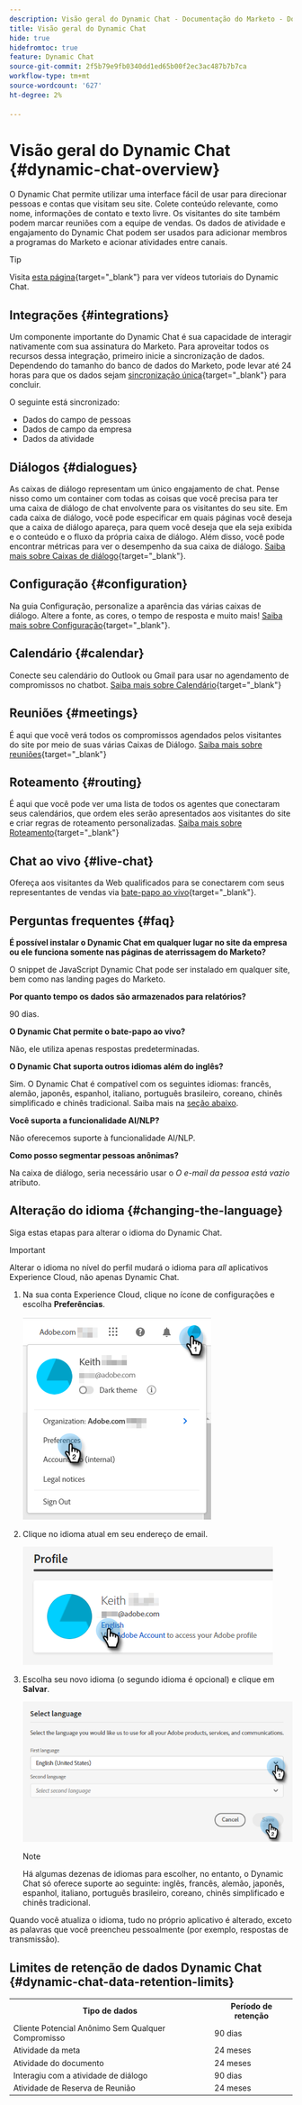 ```yaml
---
description: Visão geral do Dynamic Chat - Documentação do Marketo - Documentação do produto
title: Visão geral do Dynamic Chat
hide: true
hidefromtoc: true
feature: Dynamic Chat
source-git-commit: 2f5b79e9fb0340dd1ed65b00f2ec3ac487b7b7ca
workflow-type: tm+mt
source-wordcount: '627'
ht-degree: 2%

---
```


# Visão geral do Dynamic Chat {#dynamic-chat-overview}

O Dynamic Chat permite utilizar uma interface fácil de usar para direcionar pessoas e contas que visitam seu site. Colete conteúdo relevante, como nome, informações de contato e texto livre. Os visitantes do site também podem marcar reuniões com a equipe de vendas. Os dados de atividade e engajamento do Dynamic Chat podem ser usados para adicionar membros a programas do Marketo e acionar atividades entre canais.

>[!TIP]
>
>Visita [esta página](https://experienceleague.adobe.com/docs/marketo-learn/tutorials/dynamic-chat/dynamic-chat-overview.html){target="_blank"} para ver vídeos tutoriais do Dynamic Chat.

## Integrações {#integrations}

Um componente importante do Dynamic Chat é sua capacidade de interagir nativamente com sua assinatura do Marketo. Para aproveitar todos os recursos dessa integração, primeiro inicie a sincronização de dados. Dependendo do tamanho do banco de dados do Marketo, pode levar até 24 horas para que os dados sejam [sincronização única](/help/marketo/product-docs/demand-generation/dynamic-chat-two/integrations/adobe-marketo-engage.md){target="_blank"} para concluir.

O seguinte está sincronizado:

* Dados do campo de pessoas
* Dados de campo da empresa
* Dados da atividade

## Diálogos {#dialogues}

As caixas de diálogo representam um único engajamento de chat. Pense nisso como um container com todas as coisas que você precisa para ter uma caixa de diálogo de chat envolvente para os visitantes do seu site. Em cada caixa de diálogo, você pode especificar em quais páginas você deseja que a caixa de diálogo apareça, para quem você deseja que ela seja exibida e o conteúdo e o fluxo da própria caixa de diálogo. Além disso, você pode encontrar métricas para ver o desempenho da sua caixa de diálogo. [Saiba mais sobre Caixas de diálogo](/help/marketo/product-docs/demand-generation/dynamic-chat-two/automated-chat/dialogue-overview.md){target="_blank"}.

## Configuração {#configuration}

Na guia Configuração, personalize a aparência das várias caixas de diálogo. Altere a fonte, as cores, o tempo de resposta e muito mais! [Saiba mais sobre Configuração](/help/marketo/product-docs/demand-generation/dynamic-chat-two/setup-and-configuration/configuration.md){target="_blank"}.

## Calendário {#calendar}

Conecte seu calendário do Outlook ou Gmail para usar no agendamento de compromissos no chatbot. [Saiba mais sobre Calendário](/help/marketo/product-docs/demand-generation/dynamic-chat-two/setup-and-configuration/agent-settings.md#connect-calendar){target="_blank"}

## Reuniões {#meetings}

É aqui que você verá todos os compromissos agendados pelos visitantes do site por meio de suas várias Caixas de Diálogo. [Saiba mais sobre reuniões](/help/marketo/product-docs/demand-generation/dynamic-chat-two/meeting-list.md){target="_blank"}

## Roteamento {#routing}

É aqui que você pode ver uma lista de todos os agentes que conectaram seus calendários, que ordem eles serão apresentados aos visitantes do site e criar regras de roteamento personalizadas. [Saiba mais sobre Roteamento](/help/marketo/product-docs/demand-generation/dynamic-chat-two/setup-and-configuration/routing.md){target="_blank"}

## Chat ao vivo {#live-chat}

Ofereça aos visitantes da Web qualificados para se conectarem com seus representantes de vendas via [bate-papo ao vivo](/help/marketo/product-docs/demand-generation/dynamic-chat-two/live-chat/live-chat-overview.md){target="_blank"}.

## Perguntas frequentes {#faq}

**É possível instalar o Dynamic Chat em qualquer lugar no site da empresa ou ele funciona somente nas páginas de aterrissagem do Marketo?**

O snippet de JavaScript Dynamic Chat pode ser instalado em qualquer site, bem como nas landing pages do Marketo.

**Por quanto tempo os dados são armazenados para relatórios?**

90 dias.

**O Dynamic Chat permite o bate-papo ao vivo?**

Não, ele utiliza apenas respostas predeterminadas.

**O Dynamic Chat suporta outros idiomas além do inglês?**

Sim. O Dynamic Chat é compatível com os seguintes idiomas: francês, alemão, japonês, espanhol, italiano, português brasileiro, coreano, chinês simplificado e chinês tradicional. Saiba mais na [seção abaixo](#changing-the-language).

**Você suporta a funcionalidade AI/NLP?**

Não oferecemos suporte à funcionalidade AI/NLP.

**Como posso segmentar pessoas anônimas?**

Na caixa de diálogo, seria necessário usar o _O e-mail da pessoa está vazio_ atributo.

## Alteração do idioma {#changing-the-language}

Siga estas etapas para alterar o idioma do Dynamic Chat.

>[!IMPORTANT]
>
>Alterar o idioma no nível do perfil mudará o idioma para _all_ aplicativos Experience Cloud, não apenas Dynamic Chat.

1. Na sua conta Experience Cloud, clique no ícone de configurações e escolha **Preferências**.

   ![](assets/dynamic-chat-overview-1.png)

1. Clique no idioma atual em seu endereço de email.

   ![](assets/dynamic-chat-overview-2.png)

1. Escolha seu novo idioma (o segundo idioma é opcional) e clique em **Salvar**.

   ![](assets/dynamic-chat-overview-3.png)

   >[!NOTE]
   >
   >Há algumas dezenas de idiomas para escolher, no entanto, o Dynamic Chat só oferece suporte ao seguinte: inglês, francês, alemão, japonês, espanhol, italiano, português brasileiro, coreano, chinês simplificado e chinês tradicional.

Quando você atualiza o idioma, tudo no próprio aplicativo é alterado, exceto as palavras que você preencheu pessoalmente (por exemplo, respostas de transmissão).

## Limites de retenção de dados Dynamic Chat {#dynamic-chat-data-retention-limits}

<table>
  <th>Tipo de dados</th>
  <th>Período de retenção</th>
 <tr>
  <td>Cliente Potencial Anônimo Sem Qualquer Compromisso</td>
  <td>90 dias</td>
 </tr>
 <tr>
  <td>Atividade da meta</td>
  <td>24 meses</td>
 </tr>
 <tr>
  <td>Atividade do documento</td>
  <td>24 meses</td>
 </tr>
 <tr>
  <td>Interagiu com a atividade de diálogo</td>
  <td>90 dias</td>
 </tr>
 <tr>
  <td>Atividade de Reserva de Reunião</td>
  <td>24 meses</td>
 </tr>
</table>
